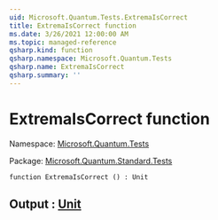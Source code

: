 ```yaml
---
uid: Microsoft.Quantum.Tests.ExtremaIsCorrect
title: ExtremaIsCorrect function
ms.date: 3/26/2021 12:00:00 AM
ms.topic: managed-reference
qsharp.kind: function
qsharp.namespace: Microsoft.Quantum.Tests
qsharp.name: ExtremaIsCorrect
qsharp.summary: ''
---
```


# ExtremaIsCorrect function

Namespace: [Microsoft.Quantum.Tests](xref:Microsoft.Quantum.Tests)

Package: [Microsoft.Quantum.Standard.Tests](https://nuget.org/packages/Microsoft.Quantum.Standard.Tests)




```qsharp
function ExtremaIsCorrect () : Unit
```


## Output : [Unit](xref:microsoft.quantum.lang-ref.unit)

